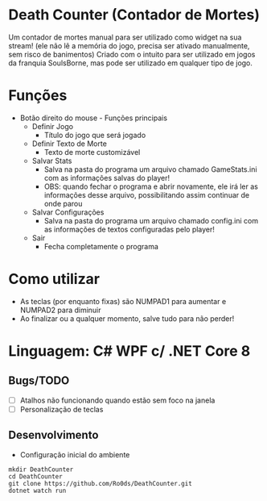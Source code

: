 # Death Counter (Contador de Mortes)

Um contador de mortes manual para ser utilizado como widget na sua stream! (ele não lê a memória do jogo, precisa ser ativado manualmente, sem risco de banimentos)
Criado com o intuito para ser utilizado em jogos da franquia SoulsBorne, mas pode ser utilizado em qualquer tipo de jogo.

# Funções
* Botão direito do mouse - Funções principais
  * Definir Jogo
    * Título do jogo que será jogado
  * Definir Texto de Morte
    * Texto de morte customizável
  * Salvar Stats
    * Salva na pasta do programa um arquivo chamado GameStats.ini com as informações salvas do player!
    * OBS: quando fechar o programa e abrir novamente, ele irá ler as informações desse arquivo, possibilitando assim continuar de onde parou
  * Salvar Configurações
    * Salva na pasta do programa um arquivo chamado config.ini com as informações de textos configuradas pelo player!
  * Sair
    * Fecha completamente o programa

# Como utilizar
* As teclas (por enquanto fixas) são NUMPAD1 para aumentar e NUMPAD2 para diminuir
* Ao finalizar ou a qualquer momento, salve tudo para não perder!

# Linguagem: C# WPF c/ .NET Core 8
 
## Bugs/TODO
- [ ] Atalhos não funcionando quando estão sem foco na janela
- [ ] Personalização de teclas

## Desenvolvimento

* Configuração inicial do ambiente
```
mkdir DeathCounter
cd DeathCounter
git clone https://github.com/Ro0ds/DeathCounter.git
dotnet watch run
```
